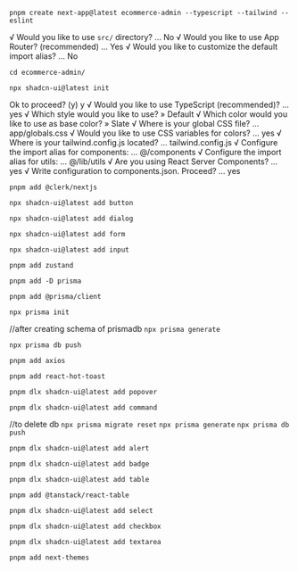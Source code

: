 ```pnpm create next-app@latest ecommerce-admin --typescript --tailwind --eslint```

√ Would you like to use `src/` directory? ... No 
√ Would you like to use App Router? (recommended) ... Yes
√ Would you like to customize the default import alias? ... No

```cd ecommerce-admin/```

```npx shadcn-ui@latest init```

Ok to proceed? (y) y
√ Would you like to use TypeScript (recommended)? ... yes
√ Which style would you like to use? » Default
√ Which color would you like to use as base color? » Slate
√ Where is your global CSS file? ... app/globals.css
√ Would you like to use CSS variables for colors? ... yes
√ Where is your tailwind.config.js located? ... tailwind.config.js
√ Configure the import alias for components: ... @/components
√ Configure the import alias for utils: ... @/lib/utils
√ Are you using React Server Components? ... yes
√ Write configuration to components.json. Proceed? ... yes

```pnpm add @clerk/nextjs```

```npx shadcn-ui@latest add button```

```npx shadcn-ui@latest add dialog```

```npx shadcn-ui@latest add form```

```npx shadcn-ui@latest add input```

```pnpm add zustand```

```pnpm add -D prisma```

```pnpm add @prisma/client```

```npx prisma init```


//after creating schema of prismadb
```npx prisma generate```

```npx prisma db push```


```pnpm add axios```

```pnpm add react-hot-toast```

```pnpm dlx shadcn-ui@latest add popover```

```pnpm dlx shadcn-ui@latest add command```

//to delete db
```npx prisma migrate reset```
```npx prisma generate```
```npx prisma db push```


```pnpm dlx shadcn-ui@latest add alert```

```pnpm dlx shadcn-ui@latest add badge```


```pnpm dlx shadcn-ui@latest add table```

```pnpm add @tanstack/react-table```

```pnpm dlx shadcn-ui@latest add select```

```pnpm dlx shadcn-ui@latest add checkbox```

```pnpm dlx shadcn-ui@latest add textarea```

```pnpm add next-themes```




